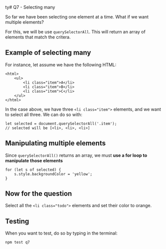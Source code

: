 ty# Q7 - Selecting many

So far we have been selecting one element at a time. What if we want multiple elements?

For this, we will be use `querySelectorAll`. This will return an array of elements that match the critera.

## Example of selecting many
For instance, let assume we have the following HTML:

```
<html>
    <ul>
        <li class="item">A</li>
        <li class="item">B</li>
        <li class="item">C</li>        
    </ul>
</html>
```

In the case above, we have three `<li class="item">` elements, and we want to select all three. We can
do so with:

```
let selected = document.querySelectorAll('.item');
// selected will be [<li>, <li>, <li>]
```

## Manipulating multiple elements

Since `querySelectorAll()` returns an array, we must **use a for loop to manipulate those elements**

```
for (let s of selected) {
    s.style.backgroundColor = 'yellow';
}
```

## Now for the question

Select all the `<li class="todo">` elements and set their color to orange.

## Testing
When you want to test, do so by typing in the terminal:

```
npm test q7
```